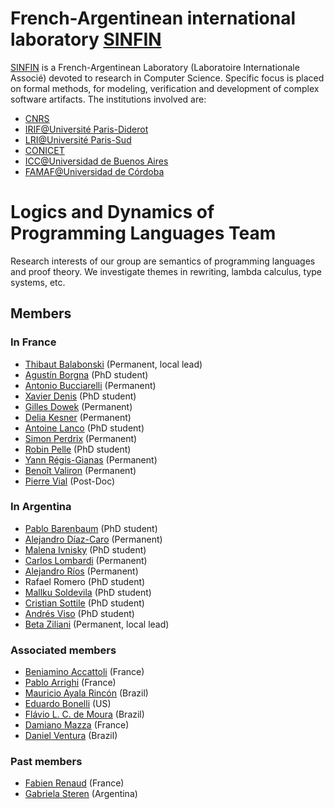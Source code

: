 # French-Argentinean international laboratory [SINFIN](http://www.lia-sinfin.org)

[SINFIN](http://www.lia-sinfin.org) is a French-Argentinean Laboratory (Laboratoire Internationale Associé) devoted to research in Computer Science. Specific focus is placed on formal methods, for modeling, verification and development of complex software artifacts.
The institutions involved are:
- [CNRS](http://www.cnrs.fr/)
- [IRIF@Université Paris-Diderot](http://www.irif.fr/)
- [LRI@Université Paris-Sud](http://www.lri.fr/)
- [CONICET](http://www.conicet.gov.ar/web/conicet/inicio)
- [ICC@Universidad de Buenos Aires](https://icc.fcen.uba.ar/)
- [FAMAF@Universidad de Córdoba](https://www.famaf.unc.edu.ar)

# Logics and Dynamics of Programming Languages Team

Research interests of our group are semantics of programming languages and proof theory. We investigate themes in rewriting, lambda calculus, type systems, etc.

## Members
### In France

- [Thibaut Balabonski](https://www.lri.fr/~blsk) (Permanent, local lead)
- [Agustín Borgna](https://github.com/ABorgna) (PhD student)
- [Antonio Bucciarelli](https://www.irif.fr/~buccia/) (Permanent)
- [Xavier Denis](http://xav.io/) (PhD student)
- [Gilles Dowek](http://www.lsv.fr/~dowek/) (Permanent)
- [Delia Kesner](https://www.irif.fr/~kesner/) (Permanent)
- [Antoine Lanco](https://vals.lri.fr) (PhD student)
- [Simon Perdrix](https://members.loria.fr/SPerdrix/) (Permanent)
- [Robin Pelle](https://vals.lri.fr) (PhD student)
- [Yann Régis-Gianas](http://yann.regis-gianas.org) (Permanent)
- [Benoît Valiron](http://www.monoidal.net) (Permanent)
- [Pierre Vial](https://www.irif.fr/~pvial/) (Post-Doc)

### In Argentina

- [Pablo Barenbaum](https://foones.github.io) (PhD student)
- [Alejandro Díaz-Caro](https://www-2.dc.uba.ar/staff/adiazcaro/) (Permanent)
- [Malena Ivnisky](http://mivnisky.github.io/) (PhD student)
- [Carlos Lombardi](https://www-2.dc.uba.ar/grupinv/lorel/) (Permanent)
- [Alejandro Ríos](https://www-2.dc.uba.ar/grupinv/lorel/) (Permanent)
- Rafael Romero (PhD student)
- [Mallku Soldevila]() (PhD student)
- [Cristian Sottile](https://cfsottile.github.io/) (PhD student)
- [Andrés Viso](https://www-2.dc.uba.ar/grupinv/lorel/) (PhD student)
- [Beta Ziliani](https://people.mpi-sws.org/~beta/) (Permanent, local lead)

### Associated members

- [Beniamino Accattoli](https://sites.google.com/site/beniaminoaccattoli/) (France)
- [Pablo Arrighi](https://pageperso.lif.univ-mrs.fr/pablo.arrighi/) (France)
- [Mauricio Ayala Rincón](http://www.mat.unb.br/ayala/) (Brazil)
- [Eduardo Bonelli](https://www.cs.stevens.edu/~ebonelli/) (US)
- [Flávio L. C. de Moura](http://www.cic.unb.br/~flavio/) (Brazil)
- [Damiano Mazza](http://www-lipn.univ-paris13.fr/~mazza/) (France)
- [Daniel Ventura](http://www.mat.unb.br/~ventura/) (Brazil)

### Past members

- [Fabien Renaud](http://www.lix.polytechnique.fr/~renaud/) (France)
- [Gabriela Steren](https://www-2.dc.uba.ar/grupinv/lorel/) (Argentina)
